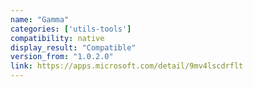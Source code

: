 ```yaml
---
name: "Gamma"
categories: ['utils-tools']
compatibility: native
display_result: "Compatible"
version_from: "1.0.2.0"
link: https://apps.microsoft.com/detail/9mv4lscdrflt
---
```


